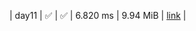 |    day11 | :white_check_mark: | :white_check_mark: |  6.820 ms |      9.94 MiB |  [link](https://github.com/jake484/adventofcode/blob/master/2023/day11.jl)  |
